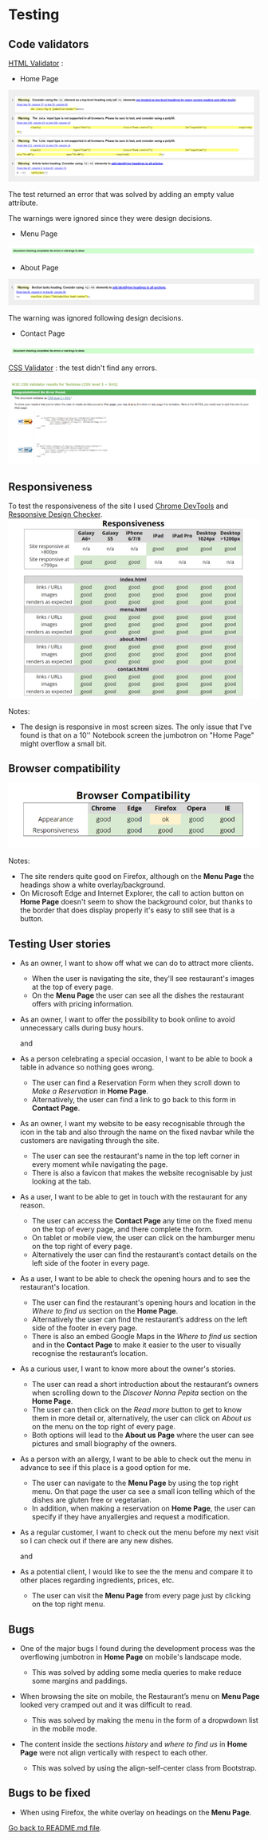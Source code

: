 # Testing

## Code validators

[HTML Validator](https://validator.w3.org/) : 

- Home Page

![Home Page HTML Validator](readme-files/homevalidator.png)

The test returned an error that was solved by adding an empty value attribute. 

The warnings were ignored since they were design decisions. 

- Menu Page

![Menu Page HTML Validator](readme-files/contactvalidator.png)

- About Page

![About Page HTML Validator](readme-files/aboutvalidator.png)

The warning was ignored following design decisions.

- Contact Page

![Contact Page HTML Validator](readme-files/contactvalidator.png)


[CSS Validator](https://jigsaw.w3.org/css-validator/) : the test didn't find any errors.

![CSS Validator](readme-files/cssvalidator.png)

## Responsiveness

To test the responsiveness of the site I used [Chrome DevTools](https://developers.google.com/web/tools/chrome-devtools) and [Responsive Design Checker](https://www.responsivedesignchecker.com/).
![Responsive Design](readme-files/responsiveness.png)

Notes:

- The design is responsive in most screen sizes. The only issue that I've found is that on a 10'' Notebook screen the jumbotron on "Home Page" might overflow a small bit.

## Browser compatibility

![Browser Compatibility](readme-files/compatibility.png)

Notes:

- The site renders quite good on Firefox, although on the **Menu Page** the headings show a white overlay/background.
- On Microsoft Edge and Internet Explorer, the call to action button on **Home Page** doesn't seem to show the background color, but thanks to the border that does display properly it's easy to still see that is a button.

## Testing User stories

- As an owner, I want to show off what we can do to attract more clients.
  - When the user is navigating the site, they'll see restaurant's images at the top of every page.
  - On the **Menu Page** the user can see all the dishes the restaurant offers with pricing information.

- As an owner, I want to offer the possibility to book online to avoid unnecessary calls during busy hours.

  and
- As a person celebrating a special occasion, I want to be able to book a table in advance so nothing goes wrong.
  - The user can find a Reservation Form when they scroll down to *Make a Reservation* in **Home Page**.
  - Alternatively, the user can find a link to go back to this form in **Contact Page**. 

- As an owner, I want my website to be easy recognisable through the icon in the tab and also through the name on the fixed navbar while the customers are navigating through the site.
  - The user can see the restaurant's name in the top left corner in every moment while navigating the page.
  - There is also a favicon that makes the website recognisable by just looking at the tab. 

- As a user, I want to be able to get in touch with the restaurant for any reason.
  - The user can access the **Contact Page** any time on the fixed menu on the top of every page, and there complete the form.
  - On tablet or mobile view, the user can click on the hamburger menu on the top right of every page.
  - Alternatively the user can find the restaurant’s contact details on the left side of the footer in every page.

- As a user, I want to be able to check the opening hours and to see the restaurant's location.
  - The user can find the restaurant's opening hours and location in the *Where to find us* section on the **Home Page**. 
  - Alternatively the user can find the restaurant’s address on the left side of the footer in every page.
  - There is also an embed Google Maps in the *Where to find us* section and in the **Contact Page** to make it easier to the user to visually recognise the restaurant’s location.

- As a curious user, I want to know more about the owner's stories.
  - The user can read a short introduction about the restaurant’s owners when scrolling down to the *Discover Nonna Pepita* section on the **Home Page**.
  - The user can then click on the *Read more* button to get to know them in more detail or, alternatively, the user can click on *About us* on the menu on the top right of every page. 
  - Both options will lead to the **About us Page** where the user can see pictures and small biography of the owners.

- As a person with an allergy, I want to be able to check out the menu in advance to see if this place is a good option for me.
  - The user can navigate to the **Menu Page** by using the top right menu. On that page the user ca see a small icon telling which of the dishes are gluten free or vegetarian. 
  - In addition, when making a reservation on **Home Page**, the user can specify if they have anyallergies and request a modification.

- As a regular customer, I want to check out the menu before my next visit so I can check out if there are any new dishes.
  
  and
- As a potential client, I would like to see the the menu and compare it to other places regarding ingredients, prices, etc.
  - The user can visit the **Menu Page** from every page just by clicking on the top right menu. 

## Bugs 

- One of the major bugs I found during the development process was the overflowing jumbotron in **Home Page** on mobile's landscape mode. 
  - This was solved by adding some media queries to make reduce some margins and paddings.

- When browsing the site on mobile, the Restaurant’s menu on **Menu Page** looked very cramped out and it was difficult to read. 
  - This was solved by making the menu in the form of a dropwdown list in the mobile mode.

- The content inside the sections *history* and *where to find us* in **Home Page** were not align vertically with respect to each other.
  - This was solved by using the align-self-center class from Bootstrap.

## Bugs to be fixed

- When using Firefox, the white overlay on headings on the **Menu Page**.

[Go back to README.md file](README.md).


